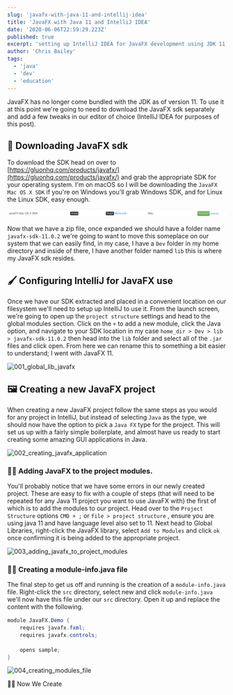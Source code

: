 ```yaml
---
slug: 'javafx-with-java-11-and-intellij-idea'
title: 'JavaFX with Java 11 and IntelliJ IDEA'
date: '2020-06-06T22:59:29.223Z'
published: true
excerpt: 'setting up IntelliJ IDEA for JavaFX development using JDK 11'
author: 'Chris Bailey'
tags:
  - 'java'
  - 'dev'
  - 'education'
---
```


JavaFX has no longer come bundled with the JDK as of version 11. To use it at this point we're going to need to download the JavaFX sdk separately and add a few tweaks in our editor of choice (IntelliJ IDEA for purposes of this post).

## 🎨 Downloading JavaFX sdk

To download the SDK head on over to [https://gluonhq.com/products/javafx/](https://gluonhq.com/products/javafx/) and grab the appropriate SDK for your operating system. I'm on macOS so I will be downloading the `JavaFX Mac OS X SDK` if you're on Windows you'll grab Windows SDK, and for Linux the Linux SDK, easy enough.

![sdk_download](sdk_download.png)

Now that we have a zip file, once expanded we should have a folder name `javafx-sdk-11.0.2` we're going to want to move this someplace on our system that we can easily find, in my case, I have a `Dev` folder in my home directory and inside of there, I have another folder named `lib` this is where my JavaFX sdk resides.

## 🖌 Configuring IntelliJ for JavaFX use

Once we have our SDK extracted and placed in a convenient location on our filesystem we'll need to setup up IntelliJ to use it. From the launch screen, we're going to open up the `project structure` settings and head to the global modules section. Click on the `+` to add a new module, click the Java option, and navigate to your SDK location in my case `home_dir > Dev > lib > javafx-sdk-11.0.2` then head into the `lib` folder and select all of the `.jar` files and click open. From here we can rename this to something a bit easier to understand; I went with JavaFX 11.

![001_global_lib_javafx](./001_adding_sdk_to_intellij.gif)

## 🖼 Creating a new JavaFX project

When creating a new JavaFX project follow the same steps as you would for any project in IntelliJ, but instead of selecting `Java` as the type, we should now have the option to pick a `Java FX` type for the project. This will set us up with a fairly simple boilerplate, and almost have us ready to start creating some amazing GUI applications in Java.

![002_creating_javafx_application](002_creating_java_fx_application.gif)

### 👨‍🎤 Adding JavaFX to the project modules.

You'll probably notice that we have some errors in our newly created project. These are easy to fix with a couple of steps (that will need to be repeated for any Java 11 project you want to use JavaFX with) the first of which is to add the modules to our project. Head over to the `Project Structure` options `CMD + ;` or `file > project structure` , ensure you are using java 11 and have language level also set to 11. Next head to Global Libraries, right-click the JavaFX library, select `Add to Modules` and click `ok` once confirming it is being added to the appropriate project.

![003_adding_javafx_to_project_modules](003_adding_javafx_sdk_to_project.gif)

### 👩‍🎤 Creating a module-info.java file

The final step to get us off and running is the creation of a `module-info.java` file. Right-click the `src` directory, select new and click `module-info.java` we'll now have this file under our `src` directory. Open it up and replace the content with the following.

```java
module JavaFX.Demo {
    requires javafx.fxml;
    requires javafx.controls;

    opens sample;
}
```

![004_creating_modules_file](004_creating_module_info.gif)

👩‍🎨 Now We Create
